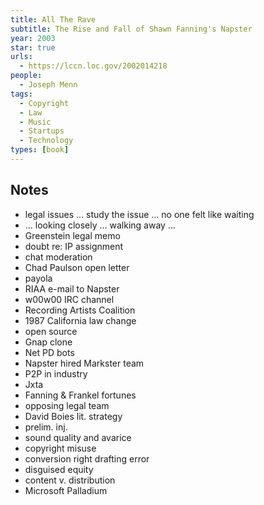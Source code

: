 ```yaml
---
title: All The Rave
subtitle: The Rise and Fall of Shawn Fanning's Napster
year: 2003
star: true
urls:
  - https://lccn.loc.gov/2002014218
people:
  - Joseph Menn
tags:
  - Copyright
  - Law
  - Music
  - Startups
  - Technology
types: [book]
---
```


## Notes
- legal issues ... study the issue ... no one felt like waiting
- ... looking closely ... walking away ...
- Greenstein legal memo
- doubt re: IP assignment
- chat moderation
- Chad Paulson open letter
- payola
- RIAA e-mail to Napster
- w00w00 IRC channel
- Recording Artists Coalition
- 1987 California law change
- open source
- Gnap clone
- Net PD bots
- Napster hired Markster team
- P2P in industry
- Jxta
- Fanning & Frankel fortunes
- opposing legal team
- David Boies lit. strategy
- prelim. inj.
- sound quality and avarice
- copyright misuse
- conversion right drafting error
- disguised equity
- content v. distribution
- Microsoft Palladium
